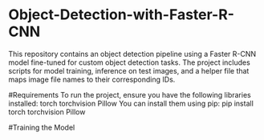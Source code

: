 # Object-Detection-with-Faster-R-CNN
This repository contains an object detection pipeline using a Faster R-CNN model fine-tuned for custom object detection tasks. The project includes scripts for model training, inference on test images, and a helper file that maps image file names to their corresponding IDs.

#Requirements
To run the project, ensure you have the following libraries installed:
torch
torchvision
Pillow
You can install them using pip:
pip install torch torchvision Pillow

#Training the Model
